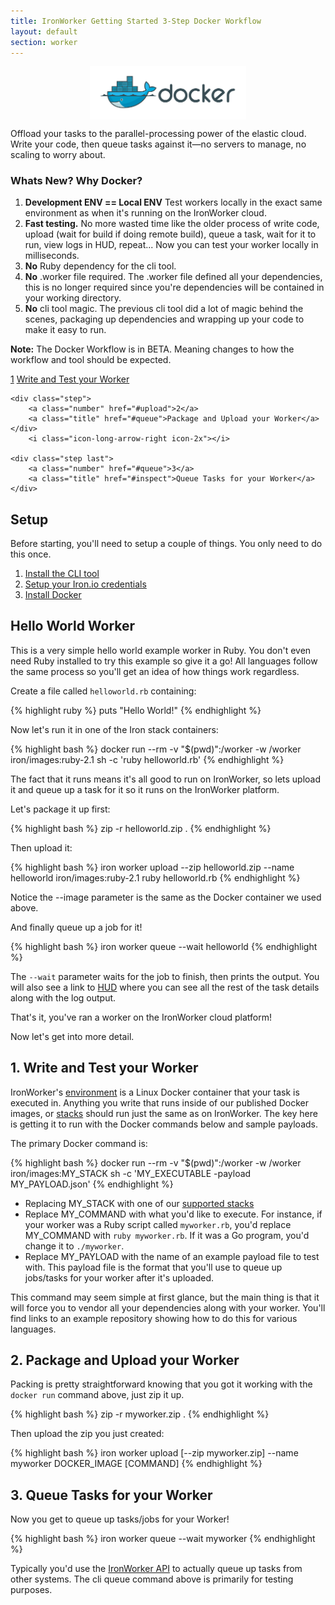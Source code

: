 ```yaml
---
title: IronWorker Getting Started 3-Step Docker Workflow
layout: default
section: worker
---
```


<img style= "display: block; width: 250px; margin: 0 auto;"  src="/images/docker_logo.png" style=""/>


<p class="subtitle">Offload your tasks to the parallel-processing power of the elastic cloud. Write your code, then queue tasks against it&mdash;no servers to manage, no scaling to worry about.</p>

### Whats New? Why Docker?

1. <strong>Development ENV == Local ENV</strong> Test workers locally in the exact same environment as when it's running on the IronWorker cloud.
1. <strong>Fast testing.</strong> No more wasted time like the older process of write code, 
upload (wait for build if doing remote build), queue a task, wait for it to run, view logs in HUD, repeat... Now you can 
test your worker locally in milliseconds. 
1. <strong>No</strong> Ruby dependency for the cli tool.
1. <strong>No</strong> .worker file required. The .worker file defined all your dependencies, this is no longer required since you're dependencies will be contained in your working directory. 
1. <strong>No</strong> cli tool magic. The previous cli tool did a lot of magic behind the scenes, packaging up dependencies and wrapping up your code to make it easy to run. 

<div class="alert">
<p><strong>Note:</strong> The Docker Workflow is in BETA. Meaning changes to how the workflow and tool should be expected.</p></div>


<div class="flow-steps">
    <div class="step">
        <a class="number" href="#write">1</a>
        <a class="title" href="#write">Write and Test your Worker</a>
    </div>
        <i class="icon-long-arrow-right icon-2x"></i>

    <div class="step">
        <a class="number" href="#upload">2</a>
        <a class="title" href="#queue">Package and Upload your Worker</a>
    </div>
        <i class="icon-long-arrow-right icon-2x"></i>

    <div class="step last">
        <a class="number" href="#queue">3</a>
        <a class="title" href="#inspect">Queue Tasks for your Worker</a>
    </div>
</div>

## Setup

Before starting, you'll need to setup a couple of things. You only need to do this once.

1. [Install the CLI tool](/worker/cli/)
1. [Setup your Iron.io credentials](/worker/reference/configuration/)
1. [Install Docker](https://docs.docker.com/installation/#installation)

## Hello World Worker

This is a very simple hello world example worker in Ruby. You don't even need Ruby installed to try this example so give it a go!
All languages follow the same process so you'll get an idea of how things work regardless.

Create a file called `helloworld.rb` containing:

{% highlight ruby %}
puts "Hello World!"
{% endhighlight %}

Now let's run it in one of the Iron stack containers:

{% highlight bash %}
docker run --rm -v "$(pwd)":/worker -w /worker iron/images:ruby-2.1 sh -c 'ruby helloworld.rb'
{% endhighlight %}

The fact that it runs means it's all good to run on IronWorker, so lets upload it and queue up a task for it so it runs on
the IronWorker platform.

Let's package it up first:

{% highlight bash %}
zip -r helloworld.zip .
{% endhighlight %}

Then upload it:

{% highlight bash %}
iron worker upload --zip helloworld.zip --name helloworld iron/images:ruby-2.1  ruby helloworld.rb
{% endhighlight %}

Notice the --image parameter is the same as the Docker container we used above.

And finally queue up a job for it!

{% highlight bash %}
iron worker queue --wait helloworld
{% endhighlight %}

The `--wait` parameter waits for the job to finish, then prints the output.
You will also see a link to [HUD](http://hud.iron.io) where you can see all the rest of the task details along with the log output.

That's it, you've ran a worker on the IronWorker cloud platform!

Now let's get into more detail. 

<h2 id="write">1. Write and Test your Worker</h2>

IronWorker's <a href="/worker/reference/environment">environment</a> is a Linux Docker container that your task is executed in.
 Anything you write that runs inside of our published Docker images, or [stacks](/worker/reference/environment/#default_language_versions)
 should run just the same as on IronWorker. The key here is getting it to run with the Docker commands below and sample
 payloads.
 
The primary Docker command is:

{% highlight bash %}
docker run --rm -v "$(pwd)":/worker -w /worker iron/images:MY_STACK sh -c 'MY_EXECUTABLE -payload MY_PAYLOAD.json'
{% endhighlight %}

* Replacing MY\_STACK with one of our [supported stacks](/worker/reference/environment/#default_language_versions)
* Replace MY\_COMMAND with what you'd like to execute. For instance, if your worker was a Ruby script called `myworker.rb`, you'd
replace MY\_COMMAND with `ruby myworker.rb`. If it was a Go program, you'd change it to `./myworker`.
* Replace MY_PAYLOAD with the name of an example payload file to test with. This payload file is the format that you'll use
to queue up jobs/tasks for your worker after it's uploaded.

This command may seem simple at first glance, but the main thing is that it will force you to vendor all your dependencies
along with your worker. You'll find links to an example repository showing how to do this for various languages.

<h2 id="upload">2. Package and Upload your Worker</h2>

Packing is pretty straightforward knowing that you got it working with the `docker run` command above, just zip it up. 

{% highlight bash %}
zip -r myworker.zip .
{% endhighlight %}

Then upload the zip you just created:

{% highlight bash %}
iron worker upload [--zip myworker.zip] --name myworker DOCKER_IMAGE [COMMAND]
{% endhighlight %}

<h2 id="queue">3. Queue Tasks for your Worker</h2>

Now you get to queue up tasks/jobs for your Worker!

{% highlight bash %}
iron worker queue --wait myworker
{% endhighlight %}

Typically you'd use the [IronWorker API](/worker/reference/api/#queue_a_task) to actually queue up tasks from other systems. 
The cli queue command above is primarily for testing purposes.


<br/><br/><br/>
